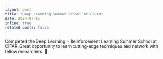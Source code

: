 ```yaml
---
layout: post
title: "Deep Learning Summer School at CIFAR"
date: 2024-07-15
inline: true
related_posts: false
---
```


Completed the Deep Learning + Reinforcement Learning Summer School at CIFAR! Great opportunity to learn cutting-edge techniques and network with fellow researchers. 🧠
